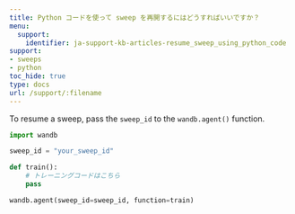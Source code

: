 ```yaml
---
title: Python コードを使って sweep を再開するにはどうすればいいですか？
menu:
  support:
    identifier: ja-support-kb-articles-resume_sweep_using_python_code
support:
- sweeps
- python
toc_hide: true
type: docs
url: /support/:filename
---
```


To resume a sweep, pass the `sweep_id` to the `wandb.agent()` function.

```python
import wandb

sweep_id = "your_sweep_id"

def train():
    # トレーニングコードはこちら
    pass

wandb.agent(sweep_id=sweep_id, function=train)
```
